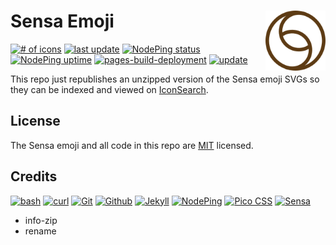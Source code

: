# Sensa Emoji [<img alt="Sensa logo" src="docs/favicon.svg" height="96" align="right"/>](https://sensa.co/)

[![# of icons](https://img.shields.io/badge/dynamic/json.svg?label=icons&url=https%3A%2F%2Fsensa-emoji.svg.zone%2Fstatus.json&query=$.count)](https://sensa-emoji.svg.zone/)
[![last update](https://img.shields.io/badge/dynamic/json.svg?label=last%20update&url=https%3A%2F%2Fsensa-emoji.svg.zone%2Fstatus.json&query=%24.lastmod)](https://sensa-emoji.svg.zone/)
[![NodePing status](https://img.shields.io/nodeping/status/evr8hwye-vgwe-4qg5-8ryf-sc9g0cj1cmff?label=Current%20status)](https://nodeping.com/reports/statusevents/check/201109281250J5K3P-JH4Y55O0)
[![NodePing uptime](https://img.shields.io/nodeping/uptime/evr8hwye-vgwe-4qg5-8ryf-sc9g0cj1cmff?label=30-day%20uptime)](https://nodeping.com/reports/uptime/evr8hwye-vgwe-4qg5-8ryf-sc9g0cj1cmff)
[![pages-build-deployment](https://github.com/AwesomeLogos/sensa-emoji/actions/workflows/pages/pages-build-deployment/badge.svg)](https://github.com/AwesomeLogos/sensa-emoji/actions/workflows/pages/pages-build-deployment)
[![update](https://github.com/AwesomeLogos/sensa-emoji/actions/workflows/update.yaml/badge.svg)](https://github.com/AwesomeLogos/sensa-emoji/actions/workflows/update.yaml)

This repo just republishes an unzipped version of the Sensa emoji SVGs so they can be indexed and viewed on [IconSearch](https://iconsear.ch).

## License

The Sensa emoji and all code in this repo are [MIT](LICENSE.txt) licensed.

## Credits

[![bash](https://www.vectorlogo.zone/logos/gnu_bash/gnu_bash-ar21.svg)](https://www.gnu.org/software/bash/ "scripting")
[![curl](https://www.vectorlogo.zone/logos/curl_haxx/curl_haxx-ar21.svg)](https://curl.haxx.se/)
[![Git](https://www.vectorlogo.zone/logos/git-scm/git-scm-ar21.svg)](https://git-scm.com/ "Version control")
[![Github](https://www.vectorlogo.zone/logos/github/github-ar21.svg)](https://github.com/ "Code hosting")
[![Jekyll](https://www.vectorlogo.zone/logos/jekyllrb/jekyllrb-ar21.svg)](https://www.jekyllrb.com/ "Static website builder")
[![NodePing](https://www.vectorlogo.zone/logos/nodeping/nodeping-ar21.svg)](https://nodeping.com?rid=201109281250J5K3P "Uptime monitoring")
[![Pico CSS](https://www.vectorlogo.zone/logos/picocss/picocss-ar21.svg)](https://picocss.com/ "CSS")
[![Sensa](https://www.vectorlogo.zone/logos/sensaco/sensaco-ar21.svg)](https://sensa.co "Emoji images")

* info-zip
* rename
